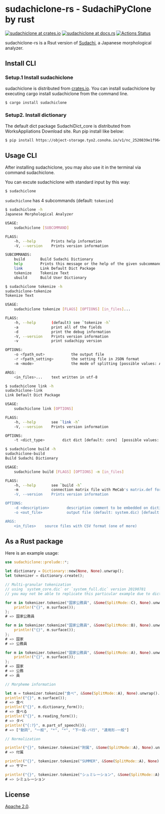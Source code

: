 # sudachiclone-rs - SudachiPyClone by rust

[![sudachiclone at crates.io](https://img.shields.io/crates/v/sudachiclone.svg)](https://crates.io/crates/sudachiclone)
[![sudachiclone at docs.rs](https://docs.rs/sudachiclone/badge.svg)](https://docs.rs/sudachiclone)
[![Actions Status](https://github.com/Yasu-umi/sudachiclone-rs/workflows/test/badge.svg)](https://github.com/Yasu-umi/sudachiclone-rs/actions)

sudachiclone-rs is a Rsut version of [Sudachi](https://github.com/WorksApplications/sudachi), a Japanese morphological analyzer.

## Install CLI

### Setup.1 Install sudachiclone

sudachiclone is distributed from [crates.io](https://crates.io/crates/sudachiclone). You can install sudachiclone by executing cargo install sudachiclone from the command line.

```bash
$ cargo install sudachiclone
```

### Setup2. Install dictionary

The default dict package SudachiDict_core is distributed from WorksAppliations Download site. Run pip install like below:

```bash
$ pip install https://object-storage.tyo2.conoha.io/v1/nc_2520839e1f9641b08211a5c85243124a/sudachi/SudachiDict_core-20200127.tar.gz
```

## Usage CLI

After installing sudachiclone, you may also use it in the terminal via command sudachiclone.

You can excute sudachiclone with standard input by this way:

```bash
$ sudachiclone
```

`sudachiclone` has 4 subcommands (default: `tokenize`)

```bash
$ sudachiclone -h
Japanese Morphological Analyzer

USAGE:
    sudachiclone [SUBCOMMAND]

FLAGS:
    -h, --help       Prints help information
    -V, --version    Prints version information

SUBCOMMANDS:
    build       Build Sudachi Dictionary
    help        Prints this message or the help of the given subcommand(s)
    link        Link Default Dict Package
    tokenize    Tokenize Text
    ubuild      Build User Dictionary
```

```bash
$ sudachiclone tokenize -h
sudachiclone-tokenize
Tokenize Text

USAGE:
    sudachiclone tokenize [FLAGS] [OPTIONS] [in_files]...

FLAGS:
    -h, --help       (default) see `tokenize -h`
    -a               print all of the fields
    -d               print the debug information
    -V, --version    Prints version information
    -v               print sudachipy version

OPTIONS:
    -o <fpath_out>            the output file
    -r <fpath_setting>        the setting file in JSON format
    -m <mode>                 the mode of splitting [possible values: A, B, C]

ARGS:
    <in_files>...    text written in utf-8
```

```bash
$ sudachiclone link -h
sudachiclone-link
Link Default Dict Package

USAGE:
    sudachiclone link [OPTIONS]

FLAGS:
    -h, --help       see `link -h`
    -V, --version    Prints version information

OPTIONS:
    -t <dict_type>        dict dict [default: core]  [possible values: small, core, full]
```

```bash
$ sudachiclone build -h
sudachiclone-build
Build Sudachi Dictionary

USAGE:
    sudachiclone build [FLAGS] [OPTIONS] -m [in_files]

FLAGS:
    -h, --help       see `build -h`
    -m               connection matrix file with MeCab's matrix.def format
    -V, --version    Prints version information

OPTIONS:
    -d <description>        description comment to be embedded on dictionary [default: ]
    -o <out_file>           output file (default: system.dic) [default: system.dic]

ARGS:
    <in_files>    source files with CSV format (one of more)
```

## As a Rust package

Here is an example usage:

```rust
use sudachiclone::prelude::*;

let dictionary = Dictionary::new(None, None).unwrap();
let tokenizer = dictionary.create();

// Multi-granular tokenization
// using `system_core.dic` or `system_full.dic` version 20190781
// you may not be able to replicate this particular example due to dictionary you use

for m in tokenizer.tokenize("国家公務員", &Some(SplitMode::C), None).unwrap() {
    println!("{}", m.surface());
};
# => 国家公務員

for m in tokenizer.tokenize("国家公務員", &Some(SplitMode::B), None).unwrap() {
    println!("{}", m.surface());
};
# => 国家
# => 公務員

for m in tokenizer.tokenize("国家公務員", &Some(SplitMode::A), None).unwrap() {
    println!("{}", m.surface());
};
# => 国家
# => 公務
# => 員

// Morpheme information

let m = tokenizer.tokenize("食べ", &Some(SplitMode::A), None).unwrap().get(0).unwrap();
println!("{}", m.surface());
# => 食べ
println!("{}", m.dictionary_form());
# => 食べる
println!("{}", m.reading_form());
# => タベ
println!("{:?}", m.part_of_speech());
# => ["動詞", "一般", "*", "*", "下一段-バ行", "連用形-一般"]

// Normalization

println!("{}", tokenizer.tokenize("附属", &Some(SplitMode::A), None).unwrap().get(0).unwrap().normalized_form());
# => 付属

println!("{}", tokenizer.tokenize("SUMMER", &Some(SplitMode::A), None).unwrap().get(0).unwrap().normalized_form());
# => サマー

println!("{}", tokenizer.tokenize("シュミレーション", &Some(SplitMode::A), None).unwrap().get(0).unwrap().normalized_form());
# => シミュレーション
```

## License

[Apache 2.0](./LICENSE).
